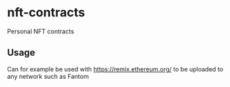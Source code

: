 # nft-contracts
Personal NFT contracts

## Usage
Can for example be used with https://remix.ethereum.org/ to be uploaded to any network such as Fantom
